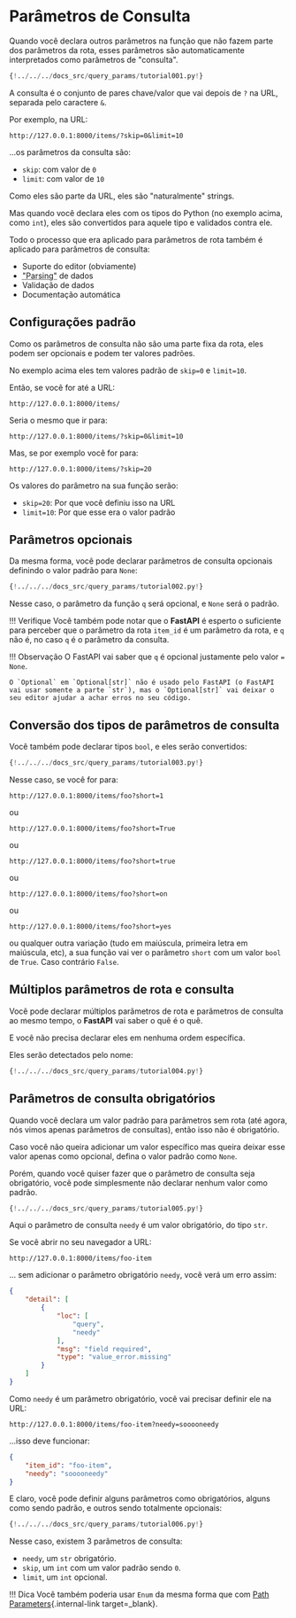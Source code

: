 # Parâmetros de Consulta

Quando você declara outros parâmetros na função que não fazem parte dos parâmetros da rota, esses parâmetros são automaticamente interpretados como parâmetros de "consulta".

```Python hl_lines="9"
{!../../../docs_src/query_params/tutorial001.py!}
```

A consulta é o conjunto de pares chave/valor que vai depois de `?` na URL, separada pelo caractere `&`.

Por exemplo, na URL:

```
http://127.0.0.1:8000/items/?skip=0&limit=10
```

...os parâmetros da consulta são:

* `skip`: com valor de `0`
* `limit`: com valor de `10`

Como eles são parte da URL, eles são "naturalmente" strings.

Mas quando você declara eles com os tipos do Python (no exemplo acima, como `int`), eles são convertidos para aquele tipo e validados contra ele.

Todo o processo que era aplicado para parâmetros de rota também é aplicado para parâmetros de consulta:

* Suporte do editor (obviamente)
* <abbr title="convertendo uma string que vem de um HTTP request em um dado Python">"Parsing"</abbr> de dados
* Validação de dados
* Documentação automática

## Configurações padrão

Como os parâmetros de consulta não são uma parte fixa da rota, eles podem ser opcionais e podem ter valores padrões.

No exemplo acima eles tem valores padrão de `skip=0` e `limit=10`.

Então, se você for até a URL:

```
http://127.0.0.1:8000/items/
```

Seria o mesmo que ir para:

```
http://127.0.0.1:8000/items/?skip=0&limit=10
```

Mas, se por exemplo você for para:

```
http://127.0.0.1:8000/items/?skip=20
```

Os valores do parâmetro na sua função serão:

* `skip=20`: Por que você definiu isso na URL
* `limit=10`: Por que esse era o valor padrão

## Parâmetros opcionais

Da mesma forma, você pode declarar parâmetros de consulta opcionais definindo o valor padrão para `None`:

```Python hl_lines="9"
{!../../../docs_src/query_params/tutorial002.py!}
```

Nesse caso, o parâmetro da função `q` será opcional, e `None` será o padrão.

!!! Verifique
    Você também pode notar que o **FastAPI** é esperto o suficiente para perceber que o parâmetro da rota `item_id` é um parâmetro da rota, e `q` não é, no caso `q` é o parâmetro da consulta.

!!! Observação
    O FastAPI vai saber que `q` é opcional justamente pelo valor `= None`.

    O `Optional` em `Optional[str]` não é usado pelo FastAPI (o FastAPI vai usar somente a parte `str`), mas o `Optional[str]` vai deixar o seu editor ajudar a achar erros no seu código.

## Conversão dos tipos de parâmetros de consulta

Você também pode declarar tipos `bool`, e eles serão convertidos:

```Python hl_lines="9"
{!../../../docs_src/query_params/tutorial003.py!}
```

Nesse caso, se você for para:

```
http://127.0.0.1:8000/items/foo?short=1
```

ou

```
http://127.0.0.1:8000/items/foo?short=True
```

ou

```
http://127.0.0.1:8000/items/foo?short=true
```

ou

```
http://127.0.0.1:8000/items/foo?short=on
```

ou

```
http://127.0.0.1:8000/items/foo?short=yes
```

ou qualquer outra variação (tudo em maiúscula, primeira letra em maiúscula, etc), a sua função vai ver o parâmetro `short` com um valor `bool` de `True`. Caso contrário `False`.

## Múltiplos parâmetros de rota e consulta

Você pode declarar múltiplos parâmetros de rota e parâmetros de consulta ao mesmo tempo, o **FastAPI** vai saber o quê é o quê.

E você não precisa declarar eles em nenhuma ordem específica.

Eles serão detectados pelo nome:

```Python hl_lines="8  10"
{!../../../docs_src/query_params/tutorial004.py!}
```

## Parâmetros de consulta obrigatórios

Quando você declara um valor padrão para parâmetros sem rota (até agora, nós vimos apenas parâmetros de consultas), então isso não é obrigatório.

Caso você não queira adicionar um valor específico mas queira deixar esse valor apenas como opcional, defina o valor padrão como `None`.

Porém, quando você quiser fazer que o parâmetro de consulta seja obrigatório, você pode simplesmente não declarar nenhum valor como padrão.

```Python hl_lines="6-7"
{!../../../docs_src/query_params/tutorial005.py!}
```

Aqui o parâmetro de consulta `needy` é um valor obrigatório, do tipo `str`.

Se você abrir no seu navegador a URL:

```
http://127.0.0.1:8000/items/foo-item
```

... sem adicionar o parâmetro obrigatório `needy`, você verá um erro assim:

```JSON
{
    "detail": [
        {
            "loc": [
                "query",
                "needy"
            ],
            "msg": "field required",
            "type": "value_error.missing"
        }
    ]
}
```

Como `needy` é um parâmetro obrigatório, você vai precisar definir ele na URL:

```
http://127.0.0.1:8000/items/foo-item?needy=sooooneedy
```

...isso deve funcionar:

```JSON
{
    "item_id": "foo-item",
    "needy": "sooooneedy"
}
```

E claro, você pode definir alguns parâmetros como obrigatórios, alguns como sendo padrão, e outros sendo totalmente opcionais:

```Python hl_lines="10"
{!../../../docs_src/query_params/tutorial006.py!}
```

Nesse caso, existem 3 parâmetros de consulta:

* `needy`, um `str` obrigatório.
* `skip`, um `int` com um valor padrão sendo `0`.
* `limit`, um `int` opcional.

!!! Dica
    Você também poderia usar `Enum` da mesma forma que com [Path Parameters](path-params.md#predefined-values){.internal-link target=_blank}.
